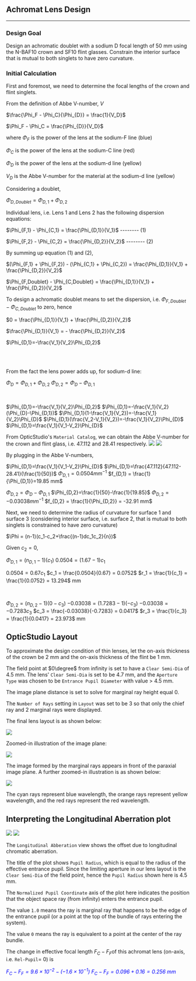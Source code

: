 ## Achromat Lens Design

---

### Design Goal

Design an achromatic doublet with a sodium D focal length of 50 mm using the N-BAF10 crown and SF10 flint glasses. Constrain the interior surface that is mutual to both singlets to have zero curvature. 

### Initial Calculation

First and foremost, we need to determine the focal lengths of the crown and flint singlets.

From the definition of Abbe V-number, $V$

$\frac{\Phi_F - \Phi_C}{\Phi_{D}} = \frac{1}{V_D}$

$\Phi_F - \Phi_C = \frac{\Phi_{D}}{V_D}$

where 
$\Phi_F$ is the power of the lens at the sodium-F line (blue)

$\Phi_C$ is the power of the lens at the sodium-C line (red)

$\Phi_D$ is the power of the lens at the sodium-d line (yellow)

$V_D$ is the Abbe V-number for the material at the sodium-d line (yellow)

Considering a doublet,

$\Phi_{D,Doublet} = \Phi_{D,1} + \Phi_{D,2}$

Individual lens, i.e. Lens 1 and Lens 2 has the following dispersion equations:

$\Phi_{F,1} - \Phi_{C,1} = \frac{\Phi_{D,1}}{V_1}$ -------- (1)

$\Phi_{F,2} - \Phi_{C,2} = \frac{\Phi_{D,2}}{V_2}$ -------- (2)

By summing up equation (1) and (2),

$(\Phi_{F,1} + \Phi_{F,2}) - (\Phi_{C,1} + \Phi_{C,2}) = \frac{\Phi_{D,1}}{V_1} + \frac{\Phi_{D,2}}{V_2}$

$\Phi_{F,Doublet} - \Phi_{C,Doublet} = \frac{\Phi_{D,1}}{V_1} + \frac{\Phi_{D,2}}{V_2}$

To design a achromatic doublet means  to set the dispersion, i.e. $\Phi_{F,Doublet} - \Phi_{C,Doublet}$ to zero, hence

$0 = \frac{\Phi_{D,1}}{V_1} + \frac{\Phi_{D,2}}{V_2}$

$\frac{\Phi_{D,1}}{V_1} =  - \frac{\Phi_{D,2}}{V_2}$

$\Phi_{D,1}=-\frac{V_1}{V_2}\Phi_{D,2}$

<br>
<br>

From the fact the lens power adds up, for sodium-d line:

$\Phi_{D}=\Phi_{D,1}+\Phi_{D,2}$
$\Phi_{D,2}=\Phi_{D}-\Phi_{D,1}$

<br>

$\Phi_{D,1}=-\frac{V_1}{V_2}\Phi_{D,2}$
$\Phi_{D,1}=-\frac{V_1}{V_2}(\Phi_{D}-\Phi_{D,1})$
$\Phi_{D,1}(1-\frac{V_1}{V_2})=-\frac{V_1}{V_2}\Phi_{D}$
$\Phi_{D,1}(\frac{V_2-V_1}{V_2})=-\frac{V_1}{V_2}\Phi_{D}$
$\Phi_{D,1}=\frac{V_1}{V_1-V_2}\Phi_{D}$


From OpticStudio's `Material Catalog`, we can obtain the Abbe V-number for the crown and flint glass, i.e. 47.112 and 28.41 respectively.
<img src='./img/Q1(1).png'>
<img src='./img/Q1(2).png'>

By plugging in the Abbe V-numbers,

$\Phi_{D,1}=\frac{V_1}{V_1-V_2}\Phi_{D}$
$\Phi_{D,1}=\frac{47.112}{47.112-28.41}(\frac{1}{50})$
$\Phi_{D,1}=0.0504 mm^{-1}$
$f_{D,1} = \frac{1}{\Phi_{D,1}}=19.85 mm$

$\Phi_{D,2}=\Phi_{D}-\Phi_{D,1}$
$\Phi_{D,2}=\frac{1}{50}-\frac{1}{19.85}$
$\Phi_{D,2}=-0.03038 mm^{-1}$
$f_{D,2} = \frac{1}{\Phi_{D,2}} = -32.91 mm$

Next, we need to determine the radius of curvature for surface 1 and surface 3 (considering interior surface, i.e. surface 2, that is mutual to both singlets is constrained to have zero curvature)

$\Phi = (n-1)(c_1-c_2+\frac{(n-1)dc_1c_2}{n})$

Given $c_2 = 0$,

$\Phi_{D,1} = (n_{D,1} - 1)(c_1)$
$0.0504 = (1.67 - 1)c_1$

$0.0504 = 0.67c_1$
$c_1 = \frac{0.0504}{0.67} = 0.0752$
$r_1 = \frac{1}{c_1} = \frac{1}{0.0752} = 13.294$ mm

<br>

$\Phi_{D,2} = (n_{D,2} - 1)(0 -c_3)$
$-0.03038 = (1.7283 - 1)(-c_3)$
$-0.03038 = -0.7283c_3$
$c_3 = \frac{-0.03038}{-0.7283} = 0.0417$
$r_3 = \frac{1}{c_3} = \frac{1}{0.0417} = 23.973$ mm

## OpticStudio Layout

To approximate the design condition of thin lenses, let the on-axis thickness of the crown be 2 mm and the on-axis thickness of the flint be 1 mm. 

The field point at $0\degree$ from infinity is set to have a `Clear Semi-Dia` of 4.5 mm. The lens' `Clear Semi-Dia` is set to be 4.7 mm, and the `Aperture Type` was chosen to be `Entrance Pupil Diameter` with value > 4.5 mm. 

The image plane distance is set to solve for marginal ray height equal 0. 

The `Number of Rays` setting in `Layout` was set to be 3 so that only the chief ray and 2 marginal rays were displayed.

The final lens layout is as shown below:

<img src='./img/Q7.png'>

Zoomed-in illustration of the image plane:

<img src='./img/Q7(2).png'>

The image formed by the marginal rays appears in front of the paraxial image plane. A further zoomed-in illustration is as shown below:

<img src='./img/Q7(3).png'>

The cyan rays represent blue wavelength, the orange rays represent yellow wavelength, and the red rays represent the red wavelength.

## Interpreting the Longitudinal Aberration plot

<img src='./img/Q7(4).png'>
<img src='./img/Q7(5).png'>

The `Longitudinal Abberation` view shows the offset due to longitudinal chromatic aberration.

The title of the plot shows `Pupil Radius`, which is equal to the radius of the effective entrance pupil. Since the limiting aperture in our lens layout is the `Clear Semi-Dia` of the field point, hence the `Pupil Radius` shown here is 4.5 mm.

The `Normalized Pupil Coordinate` axis of the plot here indicates the position that the object space ray (from infinity) enters the entrance pupil. 

The value `1.0` means the ray is marginal ray that happens to be the edge of the entrance pupil (or a point at the top of the bundle of rays entering the system). 

The value `0` means the ray is equivalent to a point at the center of the ray bundle.

The change in effective focal length $F_C-F_F$​ of this achromat lens (on-axis, i.e. `Rel-Pupil`= 0) is

<i style='color:blue'>$F_C-F_F = 9.6 \times 10^{-2} - (-1.6 \times 10^{-1})$
$F_C-F_F = 0.096 + 0.16 = 0.256$ mm</i>